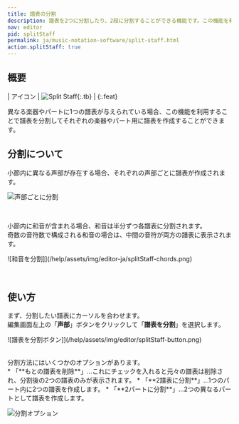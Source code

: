 ```yaml
---
title: 譜表の分割
description: 譜表を2つに分割したり、2段に分割することができる機能です。この機能を利用すると、別々の声部に分割することができます。 
nav: editor
pid: splitStaff
permalink: ja/music-notation-software/split-staff.html
action.splitStaff: true
---
```


## 概要


| アイコン | ![Split Staff](https://prod.flat-cdn.com/img/icons/editorActions/splitStaff.svg){:.tb} |
{:.feat}


異なる楽器やパートに1つの譜表が与えられている場合、この機能を利用することで譜表を分割してそれぞれの楽器やパート用に譜表を作成することができます。

## 分割について

小節内に異なる声部が存在する場合、それぞれの声部ごとに譜表が作成されます。

![声部ごとに分割](/help/assets/img/editor-ja/splitStaff-voices.png)

<br>

小節内に和音が含まれる場合、和音は半分ずつ各譜表に分割されます。
<br>奇数の音符数で構成される和音の場合は、中間の音符が両方の譜表に表示されます。

![和音を分割]](/help/assets/img/editor-ja/splitStaff-chords.png)

<br>

## 使い方

まず、分割したい譜表にカーソルを合わせます。
<br>編集画面左上の「**声部**」ボタンをクリックして「**譜表を分割**」を選択します。

![譜表を分割ボタン]](/help/assets/img/editor/splitStaff-button.png)

<br>
分割方法にはいくつかのオプションがあります。
<br>
* 「**もとの譜表を削除**」…これにチェックを入れると元々の譜表は削除され、分割後の2つの譜表のみが表示されます。
* 「**2譜表に分割**」…1つのパート内に2つの譜表を作成します。
* 「**2パートに分割**」…2つの異なるパートとして譜表を作成します。

![分割オプション](/help/assets/img/editor/splitStaff-options.png)
